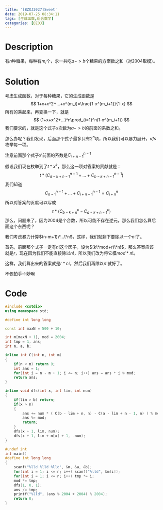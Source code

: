 ```yaml
---
title: '[BZOJ3027]Sweet'
date: 2019-07-25 08:34:11
tags: [生成函数,组合数学]
categories: [BZOJ]
---
```


# Description

有$n$种糖果，每种有$m_i$个，求一共吃$a->b$个糖果的方案数之和（对2004取模）。

<!--more-->

# Solution

考虑生成函数，对于每种糖果，它的生成函数是
$$
1+x+x^2+...+x^{m_i}=\frac{1-x^{m_i+1}}{1-x}
$$
所有的乘起来，再变换一下，就是
$$
(1+x+x^2+...)^n\prod_{i=1}^n(1-x^{m_i+1})
$$
我们要求的，就是这个式子$x$次数为$a->b$的前面的系数之和。

怎么办呢？我们发现，后面那个式子最多只有$2^n$项，所以我们可以暴力展开，$dfs$枚举每一项。

注意前面那个式子$x^i$前面的系数是$C_{i+n-1}^{n-1}$

假设我们现在枚举到了$t*x^k$，那么这一项对答案的贡献就是：
$$
t*(C_{a-k+n-1}^{n-1}+...+C_{b-k+n-1}^{n-1})
$$
我们知道
$$
C_{n-1}^{n-1}+...+C_{i+n-1}^{n-1}=C_{i+n}^n
$$
所以对答案的贡献可以写成
$$
t*(C_{b-k+n}^n-C_{a-k+n-1}^n)
$$
那么，问题来了，因为2004是个合数，所以可能不存在逆元，那么我们怎么算后面这个东西呢？

我们考虑暴力计算$(n-m+1)\*...\*n$，这样，我们就剩下要除以一个$n!$了。

首先，前面那个式子一定有$n!$这个因子，设为$(k\*mod+r)\*n!$，那么答案应该就是$r$，现在因为我们不能直接除以$n!$，所以我们改为将它模$mod*n!$。

这样，我们算出来的答案就是$r*n!$，然后我们再除以$n!$就好了。

~~不仅拍手：妙啊~~

# Code

```c++
#include <cstdio>
using namespace std;

#define int long long

const int maxN = 500 + 10;

int m[maxN + 1], mod = 2004;
int tmp = 1, ans;
int n, a, b;

inline int C(int n, int m)
{
	if(n < m) return 0;
	int ans = 1;
	for(int i = n - m + 1; i <= n; i++) ans = ans * i % mod;
	return ans;
}

inline void dfs(int x, int lim, int num)
{
	if(lim > b) return;
	if(x > n)
	{
		ans += num * ( C(b - lim + n, n) - C(a - lim + n - 1, n) ) % mod;
		ans %= mod;
		return;
	}
	dfs(x + 1, lim, num);
	dfs(x + 1, lim + m[x] + 1, -num);
} 

#undef int
int main()
#define int long long
{
	scanf("%lld %lld %lld", &n, &a, &b);
	for(int i = 1; i <= n; i++) scanf("%lld", &m[i]);
	for(int i = 1; i <= n; i++) tmp *= i;
	mod *= tmp;
	dfs(1, 0, 1);
	ans /= tmp;
	printf("%lld", (ans % 2004 + 2004) % 2004);
	return 0;
}
```

